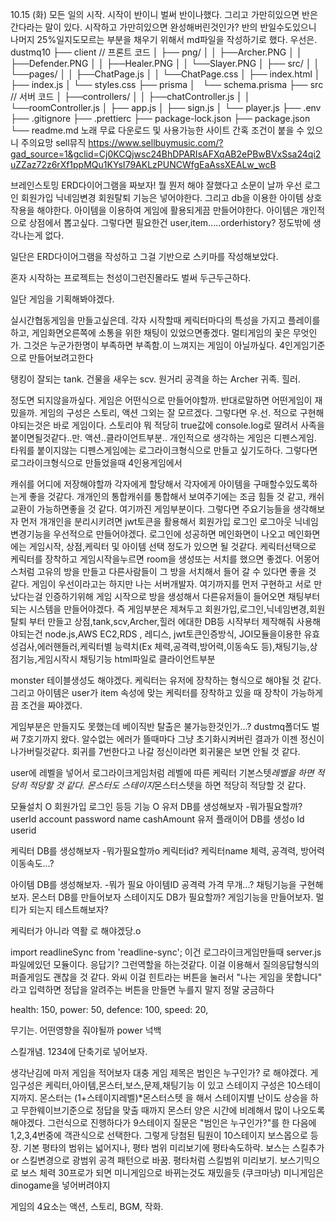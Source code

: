 10.15 (화)
모든 일의 시작.
시작이 반이니 벌써 반이나했다.
그리고 가만히있으면 반은 간다라는 말이 있다.
시작하고 가만히있으면 완성해버린것인가?
반의 반일수도있으니
나머지 25%일지도모르는 부분을 채우기 위해서 md파일을 작성하기로 했다.
우선은.
dustmq10
├── client // 프론트 코드
│ ├── png/
│ │ ├──Archer.PNG
│ │ ├──Defender.PNG
│ │ ├──Healer.PNG
│ │ └──Slayer.PNG
│ ├── src/
│ │ └──pages/
│ │ ├──ChatPage.js
│ │ └──ChatPage.css
│ ├── index.html
│ ├── index.js
│ └── styles.css
├── prisma
│   └── schema.prisma
├── src // 서버 코드
│ ├──controllers/
│ │ ├──chatController.js
│ │ └──roomController.js
│ ├── app.js
│ ├── sign.js
│ └── player.js
├── .env
├── .gitignore
├── .prettierc
├── package-lock.json
├── package.json
└── readme.md
노래 무료 다운로드 및 사용가능한 사이트
간혹 조건이 붙을 수 있으니 주의요망
sell뮤직
https://www.sellbuymusic.com/?gad_source=1&gclid=Cj0KCQjwsc24BhDPARIsAFXqAB2ePBwBVxSsa24qi2uZZaz72z6rXf1ppMQu1KYsI79AKLzPUNCWfgEaAssXEALw_wcB

브레인스토밍
ERD다이어그램을 짜보자!
뭘 뭔저 해야 잘했다고 소문이 날까
우선 로그인 회원가입 닉네임변경 회원탈퇴 기능은 넣어야한다.
그리고 db을 이용한 아이템 상호작용을 해야한다.
아이템을 이용하여 게임에 활용되게끔 만들어야한다.
아이템은 개인적으로 상점에서 뽑고싶다.
그렇다면 필요한건 user,item.....orderhistory? 정도밖에 생각나는게 없다.

일단은 ERD다이어그램을 작성하고 그걸 기반으로 스키마를 작성해보았다.

혼자 시작하는 프로젝트는 천성이그런진몰라도 벌써 두근두근하다.

일단 게임을 기획해봐야겠다.

실시간협동게임을 만들고싶은데.
각자 시작할때 케릭터마다의 특성을 가지고 플레이를 하고,
게임화면오른쪽에 소통을 위한 채팅이 있었으면좋겠다.
멀티게임의 꽃은 무엇인가.
그것은 누군가한명이 부족하면
부족함.이 느껴지는 게임이 아닐까싶다.
4인게임기준으로 만들어보려고한다

탱킹이 잘되는 tank.
건물을 새우는 scv.
원거리 공격을 하는 Archer
귀족. 힐러.

정도면 되지않을까싶다.
게임은 어떤식으로 만들어야할까.
반대로말하면 어떤게임이 재밌을까.
게임의 구성은 스토리, 액션 그외는 잘 모르겠다.
그렇다면 우.선. 적으로 구현해야되는것은
바로 게임이다.
스토리야 뭐 적당히 true값에 console.log로 딸려서 사족을 붙이면될것같다..만.
액션..클라이언트부분..
개인적으로 생각하는 게임은
디펜스게임.
타워를 붙이지않는 디펜스게임에는
로그라이크형식으로 만들고 싶기도하다.
그렇다면 로그라이크형식으로 만들었을때
4인용게임에서

캐쉬를 어디에 저장해야할까
각자에게 할당해서
각자에게 아이템을 구매할수있도록하는게 좋을 것같다.
개개인의 통합캐쉬를 통합해서 보여주기에는 조금 힘들 것 같고,
캐쉬교환이 가능하면좋을 것 같다.
여기까진 게임부분이다.
그렇다면 주요기능들을 생각해보자
먼저 개개인을 분리시키려면 jwt토큰을 활용해서
회원가입 로그인 로그아웃 닉네임변경기능을 우선적으로 만들어야겠다.
로그인에 성공하면 메인화면이 나오고 메인화면에는 게임시작, 상점,케릭터 및 아이템 선택 정도가 있으면 될 것같다.
케릭터선택으로 케릭터를 장착하고 게임시작을누르면 room을 생성또는 서치를 했으면 좋겠다.
어몽어스처럼 고유의 방을 만들고 다른사람들이 그 방을 서치해서 들어 갈 수 있다면 좋을 것 같다.
게임이 우선이라고는 하지만 나는 서버개발자.
여기까지를 먼저 구현하고
서로 만났다는걸 인증하기위해 게임 시작으로 방을 생성해서 다른유저들이 들어오면 채팅부터 되는 시스템을 만들어야겠다.
즉 게임부분은 제쳐두고 회원가입,로그인,닉네임변경,회원탈퇴 부터 만들고 상점,tank,scv,Archer,힐러 에대한 DB등
시작부터 제작해줘 사용해야되는건 node.js,AWS EC2,RDS , 레디스, jwt토큰인증방식, JOI모듈을이용한 유효성검사,에러핸들러,케릭터별 능력치(Ex 체력,공격력,방어력,이동속도 등),채팅기능,상점기능,게임시작시 채팅기능
html파일로 클라이언트부분

monster 테이블생성도 해야겠다.
케릭터는 유저에 장착하는 형식으로 해야될 것 같다.
그리고 아이템은 user가 item 속성에 맞는 케릭터를 장착하고 있을 때
장착이 가능하게끔 조건을 짜야겠다.

게임부분은 만들지도 못했는데 베이직반 탈출은 불가능한것인가...?
dustmq폴더도 벌써 7호기까지 왔다.
알수없는 에러가 뜰때마다 그냥 초기화시켜버린 결과가
이젠 정신이 나가버릴것같다.
회귀를 7번한다고 나갈 정신이라면 회귀물은 보면 안될 것 같다.

user에 레벨을 넣어서
로그라이크게임처럼
레벨에 따른 케릭터 기본스텟*레벨을 하면
적당히 적당할 것 같다.
몬스터도 스테이지*몬스터스텟을 하면 적당히 적당할 것 같다.

모듈설치 O
회원가입 로그인 등등 기능 O
유저 DB를 생성해보자 -뭐가필요할까?
userId
account
password
name
cashAmount
유저 플래이어 DB를 생성o
Id
userid

케릭터 DB를 생성해보자 -뭐가필요할까o
케릭터id?
케릭터name
체력,
공격력,
방어력
이동속도...?

아이템 DB를 생성해보자. -뭐가 필요
아이템ID
공격력
가격
무개...?
채팅기능을 구현해보자.
몬스터 DB를 만들어보자
스테이지도 DB가 필요할까?
게임기능을 만들어보자.
멀티가 되는지 테스트해보자?

케릭터가 아니라 역활 로 해야겠당.o

import readlineSync from 'readline-sync';
이건 로그라이크게임만들때 server.js파일에있던 모듈이다.
응답기? 그런역할을 하는것같다.
이걸 이용해서 질의응답형식의 퍼즐게임도 괜찮을 것 같다.
와씨
이걸 힌트라는 버튼을 눌러서 "나는 게임을 못합니다" 라고 입력하면
정답을 알려주는 버튼을 만들면 누를지 말지 정말 궁금하다

health: 150,
power: 50,
defence: 100,
speed: 20,

무기는. 어떤영향을 줘야될까
power
넉백

스킬개념.
1234에 단축기로 넣어보자.

생각난김에 마저 게임을 적어보자
대충 게임 제목은 범인은 누구인가? 로 해야겠다.
게임구성은 케릭터,아이템,몬스터,보스,문제,채팅기능 이 있고
스테이지 구성은 10스테이지까지.
몬스터는 (1+스테이지레벨)\*몬스터스텟 을 해서 스테이지별 난이도 상승을 하고
무한웨이브기준으로 정답을 맞출 때까지 몬스터 양은 시간에 비례해서 많이 나오도록 해야겠다.
그런식으로 진행하다가 9스테이지 질문은 "범인은 누구인가?"를 한 다음에
1,2,3,4번중에 객관식으로 선택한다.
그렇게 당첨된 팀원이 10스테이지 보스몹으로 등장.
기본 평타의 범위는 넓어지나, 평타 범위 미리보기에 평타속도하락.
보스는 스킬추가 or 스킬변경으로 광범위 공격 패턴으로 바꿈. 평타처럼 스킬범위 미리보기.
보스기믹으로 보스 체력 30프로가 되면 미니게임으로 바뀌는것도 재밌을듯 (쿠크마냥)
미니게임은 dinogame을 넣어버려야지

게임의 4요소는
액션,
스토리,
BGM,
작화.
